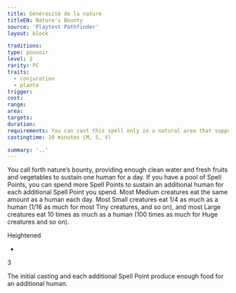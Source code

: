 ```yaml
---
title: Générosité de la nature
titleEN: Nature's Bounty
source: 'Playtest Pathfinder'
layout: block

traditions:
type: pouvoir
level: 2
rarity: PC
traits:
  - conjuration
  - plante
trigger: 
cost: 
range: 
area: 
targets: 
duration: 
requirements: You can cast this spell only in a natural area that supports significant plant life.
castingtime: 10 minutes (M, S, V)

summary: '..'
---
```

You call forth nature’s bounty, providing enough clean water and fresh fruits and vegetables to sustain one human for a day. If you have a pool of Spell Points, you can spend more Spell Points to sustain an additional human for each additional Spell Point you spend. Most Medium creatures eat the same amount as a human each day. Most Small creatures eat 1/4 as much as a human (1/16 as much for most Tiny creatures, and so on), and most Large creatures eat 10 times as much as a human (100 times as much for Huge creatures and so on).

Heightened

-

3

The initial casting and each additional Spell Point produce enough food for an additional human.